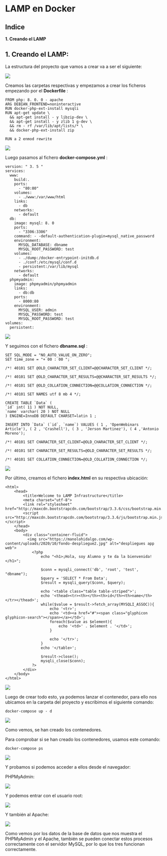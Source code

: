# LAMP en Docker


## Indice

**1. Creando el LAMP**


## 1. Creando el LAMP:

La estructura del proyecto que vamos a crear va a ser el siguiente:

![](https://github.com/GersanCabo/Uso-de-Git/blob/main/img/lampDocker/01.png)

Creamos las carpetas respectivas y empezamos a crear los ficheros empezando por el **Dockerfile** :

```
FROM php: 8. 0. 0 - apache
ARG DEBIAN_FRONTEND=noninteractive
RUN docker-php-ext-install mysqli
RUN apt-get update \
  && apt-get install - y libzip-dev \
  && apt-get install - y zlib 1 g-dev \
  && rm - rf /var/lib/apt/lists/* \
  && docker-php-ext-install zip

RUN a 2 enmod rewrite
```

![](https://github.com/GersanCabo/Uso-de-Git/blob/main/img/lampDocker/02.png)

Luego pasamos al fichero **docker-compose.yml** :

```
version: " 3. 5 "
services:
  www:
    build:.
    ports:
      - "80:80"
    volumes:
      - ./www:/var/www/html
    links:
      - db
    networks:
      - default
  db:
    image: mysql: 8. 0
    ports:
      - "3306:3306"
    command: - -default-authentication-plugin=mysql_native_password
    environment:
      MYSQL_DATABASE: dbname
      MYSQL_ROOT_PASSWORD: test
    volumes:
      - ./dump:/docker-entrypoint-initdb.d
      - ./conf:/etc/mysql/conf.d
      - persistent:/var/lib/mysql
    networks:
      - default
  phpmyadmin:
    image: phpmyadmin/phpmyadmin
    links:
      - db:db
    ports:
      - 8000:80
    environment:
      MYSQL_USER: admin
      MYSQL_PASSWORD: test
      MYSQL_ROOT_PASSWORD: test
volumes:
  persistent:
```

![](https://github.com/GersanCabo/Uso-de-Git/blob/main/img/lampDocker/03.png)

Y seguimos con el fichero **dbname.sql** :

```
SET SQL_MODE = "NO_AUTO_VALUE_ON_ZERO";
SET time_zone = "+ 00 : 00 ";

/*! 40101 SET @OLD_CHARACTER_SET_CLIENT=@@CHARACTER_SET_CLIENT */;

/*! 40101 SET @OLD_CHARACTER_SET_RESULTS=@@CHARACTER_SET_RESULTS */;

/*! 40101 SET @OLD_COLLATION_CONNECTION=@@COLLATION_CONNECTION */;

/*! 40101 SET NAMES utf 8 mb 4 */;

CREATE TABLE `Data` (
`id` int( 11 ) NOT NULL,
`name` varchar( 20 ) NOT NULL
) ENGINE=InnoDB DEFAULT CHARSET=latin 1 ;

INSERT INTO `Data` (`id`, `name`) VALUES ( 1 , 'OpenWebinars Article'), ( 2 , 'Crashell'), ( 3 , 'Jerson Martinez'), ( 4 ,'Antonio Moreno');

/*! 40101 SET CHARACTER_SET_CLIENT=@OLD_CHARACTER_SET_CLIENT */;

/*! 40101 SET CHARACTER_SET_RESULTS=@OLD_CHARACTER_SET_RESULTS */;

/*! 40101 SET COLLATION_CONNECTION=@OLD_COLLATION_CONNECTION */;

```

![](https://github.com/GersanCabo/Uso-de-Git/blob/main/img/lampDocker/04.png)

Por último, creamos el fichero **index.html** en su respectiva ubicación:

```
<html>
    <head>
        <title>Welcome to LAMP Infrastructure</title>
        <meta charset="utf-8">
        <link rel="stylesheet" href="http://maxcdn.bootstrapcdn.com/bootstrap/3.3.6/css/bootstrap.min.css">
        <script src="http://maxcdn.bootstrapcdn.com/bootstrap/3.3.6/js/bootstrap.min.js"></script>
    </head>
    <body>
        <div class="container-fluid">
          <img src="https://manolohidalgo.com/wp-content/uploads/2020/10/fondo-despliegue2.jpg" alt="despliegues app web">
            <?php
                echo "<h1>¡Hola, soy Alumno y te da la bienvenida!</h1>";

                $conn = mysqli_connect('db', 'root', 'test', "dbname");
                $query = 'SELECT * From Data';
                $result = mysqli_query($conn, $query);

                echo '<table class="table table-striped">';
                echo '<thead><tr><th></th><th>id</th><th>name</th></tr></thead>';
                while($value = $result->fetch_array(MYSQLI_ASSOC)){
                    echo '<tr>';
                    echo '<td><a href="#"><span class="glyphicon glyphicon-search"></span></a></td>';
                    foreach($value as $element){
                        echo '<td>' . $element . '</td>';
                    }

                    echo '</tr>';
                }
                echo '</table>';

                $result->close();
                mysqli_close($conn);
            ?>
        </div>
    </body>
</html>

```

![](https://github.com/GersanCabo/Uso-de-Git/blob/main/img/lampDocker/05.png)

Luego de crear todo esto, ya podemos lanzar el contenedor, para ello nos ubicamos en la carpeta del proyecto y escribimos el siguiente comando:

```
docker-compose up - d
```

![](https://github.com/GersanCabo/Uso-de-Git/blob/main/img/lampDocker/06.png)

Como vemos, se han creado los contenedores.

Para comprobar si se han creado los contenedores, usamos este comando:

```
docker-compose ps
```

![](https://github.com/GersanCabo/Uso-de-Git/blob/main/img/lampDocker/07.png)

Y probamos si podemos acceder a ellos desde el navegador:

PHPMyAdmin:

![](https://github.com/GersanCabo/Uso-de-Git/blob/main/img/lampDocker/09.png)

Y podemos entrar con el usuario root:

![](https://github.com/GersanCabo/Uso-de-Git/blob/main/img/lampDocker/10.png)

Y también al Apache:

![](https://github.com/GersanCabo/Uso-de-Git/blob/main/img/lampDocker/11.png)

Como vemos por los datos de la base de datos que nos muestra el PHPMyAdmin y el Apache, también se pueden conectar estos procesos correctamente con el servidor MySQL, por lo que los tres funcionan correctamente.
